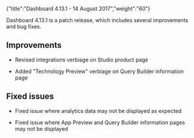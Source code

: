{"title":"Dashboard 4.13.1 - 14 August 2017","weight":"60"}

Dashboard 4.13.1 is a patch release, which includes several improvements and bug fixes.

## Improvements

* Revised integrations verbiage on Studio product page

* Added "Technology Preview" verbiage on Query Builder information page

## Fixed issues

* Fixed issue where analytics data may not be displayed as expected

* Fixed issue where App Preview and Query Builder information pages may not be displayed
